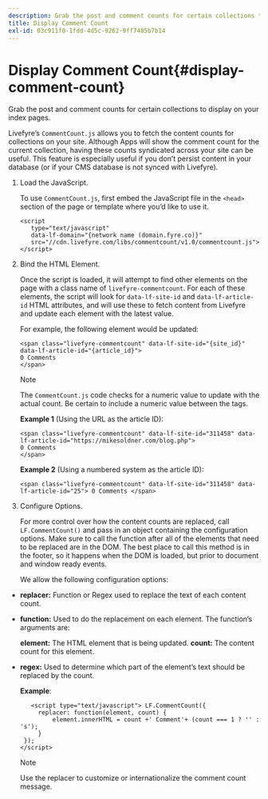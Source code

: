 ```yaml
---
description: Grab the post and comment counts for certain collections to display on your index pages.
title: Display Comment Count
exl-id: 03c911f0-1fdd-4d5c-9262-9ff7485b7b14
---
```

# Display Comment Count{#display-comment-count}

Grab the post and comment counts for certain collections to display on your index pages.

Livefyre’s `CommentCount.js` allows you to fetch the content counts for collections on your site. Although Apps will show the comment count for the current collection, having these counts syndicated across your site can be useful. This feature is especially useful if you don’t persist content in your database (or if your CMS database is not synced with Livefyre).

1. Load the JavaScript.

   To use `CommentCount.js`, first embed the JavaScript file in the `<head>` section of the page or template where you’d like to use it.

   ```
   <script 
      type="text/javascript" 
      data-lf-domain="{network name (domain.fyre.co)}" 
      src="//cdn.livefyre.com/libs/commentcount/v1.0/commentcount.js"> 
   </script>
   ```

1. Bind the HTML Element.

   Once the script is loaded, it will attempt to find other elements on the page with a class name of `livefyre-commentcount`. For each of these elements, the script will look for `data-lf-site-id` and `data-lf-article-id` HTML attributes, and will use these to fetch content from Livefyre and update each element with the latest value.

   For example, the following element would be updated:

   ```
   <span class="livefyre-commentcount" data-lf-site-id="{site_id}" data-lf-article-id="{article_id}"> 
   0 Comments  
   </span>
   ```

   >[!NOTE]
   >
   >The `CommentCount.js` code checks for a numeric value to update with the actual count. Be certain to include a numeric value between the tags.

   **Example 1** (Using the URL as the article ID):

   ```
   <span class="livefyre-commentcount" data-lf-site-id="311458" data-lf-article-id="https://mikesoldner.com/blog.php">  
   0 Comments  
   </span>
   ```

   **Example 2** (Using a numbered system as the article ID):

   ```
   <span class="livefyre-commentcount" data-lf-site-id="311458" data-lf-article-id="25"> 0 Comments </span>
   ```

1. Configure Options.

   For more control over how the content counts are replaced, call `LF.CommentCount()` and pass in an object containing the configuration options. Make sure to call the function after all of the elements that need to be replaced are in the DOM. The best place to call this method is in the footer, so it happens when the DOM is loaded, but prior to document and window ready events.

   We allow the following configuration options:

* **replacer:** Function or Regex used to replace the text of each content count.

* **function:** Used to do the replacement on each element. The function’s arguments are:

  **element:** The HTML element that is being updated.
  **count:** The content count for this element.

* **regex:** Used to determine which part of the element’s text should be replaced by the count.

  **Example**:

   ```
      <script type="text/javascript"> LF.CommentCount({ 
        replacer: function(element, count) { 
            element.innerHTML = count +' Comment'+ (count === 1 ? '' : 's'); 
        } 
    }); 
   </script>
   ```

   >[!NOTE]
   >
   >Use the replacer to customize or internationalize the comment count message.
